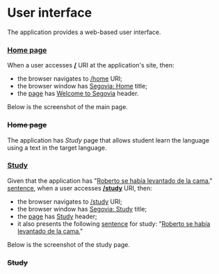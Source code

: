# User interface

The application provides a web-based user interface.

### [Home page](-)

When a user accesses **[/](- "load(#TEXT)")** URI at the application's
site, then:

* the browser navigates to [/home](- "?=uri") URI;
* the browser window has [Segovia: Home](- "?=title") title;
* the [page](- "#page=body") has
  [Welcome to Segovia](- "?=text(pageHeader(#page))") header.

Below is the screenshot of the main page.

<span cx:screenshot=""></span>

### ~~Home page~~

The application has _Study_ page that allows student learn the
language using a text in the target language.

### [Study](-)

Given that the application has
"[Roberto se había levantado de la cama.](- "#sentence")"
[sentence](- "store(#sentence)"), when a user accesses
**[/study](- "load(#TEXT)")** URI, then:

* the browser navigates to [/study](- "?=uri") URI;
* the browser window has [Segovia: Study](- "?=title") title;
* the [page](- "#page=body") has [Study](- "?=text(pageHeader(#page))")
  header;
* it also presents the following
  [sentence](- "#sentence=text(activeSentence(#page))") for study:
  "[Roberto se había levantado de la cama.](- "?=contains(#sentence, #TEXT)")"

Below is the screenshot of the study page.

<span cx:screenshot=""></span>

### ~~Study~~
